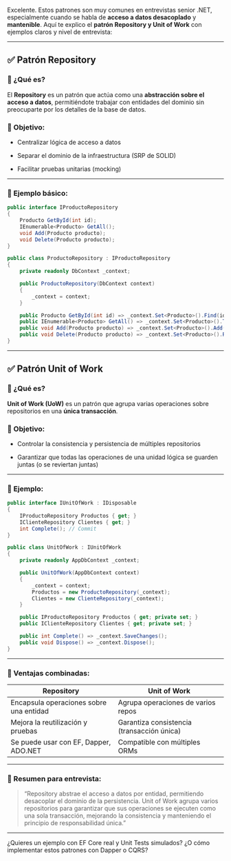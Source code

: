 Excelente. Estos patrones son muy comunes en entrevistas senior .NET, especialmente cuando se habla de **acceso a datos desacoplado** y **mantenible**. Aquí te explico el **patrón Repository y Unit of Work** con ejemplos claros y nivel de entrevista:

---

## ✅ Patrón Repository

### 📌 ¿Qué es?

El **Repository** es un patrón que actúa como una **abstracción sobre el acceso a datos**, permitiéndote trabajar con entidades del dominio sin preocuparte por los detalles de la base de datos.

### 🎯 Objetivo:

- Centralizar lógica de acceso a datos
    
- Separar el dominio de la infraestructura (SRP de SOLID)
    
- Facilitar pruebas unitarias (mocking)
    

---

### 🧱 Ejemplo básico:

```csharp
public interface IProductoRepository
{
    Producto GetById(int id);
    IEnumerable<Producto> GetAll();
    void Add(Producto producto);
    void Delete(Producto producto);
}
```

```csharp
public class ProductoRepository : IProductoRepository
{
    private readonly DbContext _context;

    public ProductoRepository(DbContext context)
    {
        _context = context;
    }

    public Producto GetById(int id) => _context.Set<Producto>().Find(id);
    public IEnumerable<Producto> GetAll() => _context.Set<Producto>().ToList();
    public void Add(Producto producto) => _context.Set<Producto>().Add(producto);
    public void Delete(Producto producto) => _context.Set<Producto>().Remove(producto);
}
```

---

## ✅ Patrón Unit of Work

### 📌 ¿Qué es?

**Unit of Work (UoW)** es un patrón que agrupa varias operaciones sobre repositorios en una **única transacción**.

### 🎯 Objetivo:

- Controlar la consistencia y persistencia de múltiples repositorios
    
- Garantizar que todas las operaciones de una unidad lógica se guarden juntas (o se reviertan juntas)
    

---

### 🧱 Ejemplo:

```csharp
public interface IUnitOfWork : IDisposable
{
    IProductoRepository Productos { get; }
    IClienteRepository Clientes { get; }
    int Complete(); // Commit
}
```

```csharp
public class UnitOfWork : IUnitOfWork
{
    private readonly AppDbContext _context;

    public UnitOfWork(AppDbContext context)
    {
        _context = context;
        Productos = new ProductoRepository(_context);
        Clientes = new ClienteRepository(_context);
    }

    public IProductoRepository Productos { get; private set; }
    public IClienteRepository Clientes { get; private set; }

    public int Complete() => _context.SaveChanges();
    public void Dispose() => _context.Dispose();
}
```

---

### 🧠 Ventajas combinadas:

|Repository|Unit of Work|
|---|---|
|Encapsula operaciones sobre una entidad|Agrupa operaciones de varios repos|
|Mejora la reutilización y pruebas|Garantiza consistencia (transacción única)|
|Se puede usar con EF, Dapper, ADO.NET|Compatible con múltiples ORMs|

---

### 🎯 Resumen para entrevista:

> “Repository abstrae el acceso a datos por entidad, permitiendo desacoplar el dominio de la persistencia. Unit of Work agrupa varios repositorios para garantizar que sus operaciones se ejecuten como una sola transacción, mejorando la consistencia y manteniendo el principio de responsabilidad única.”

---

¿Quieres un ejemplo con EF Core real y Unit Tests simulados? ¿O cómo implementar estos patrones con Dapper o CQRS?